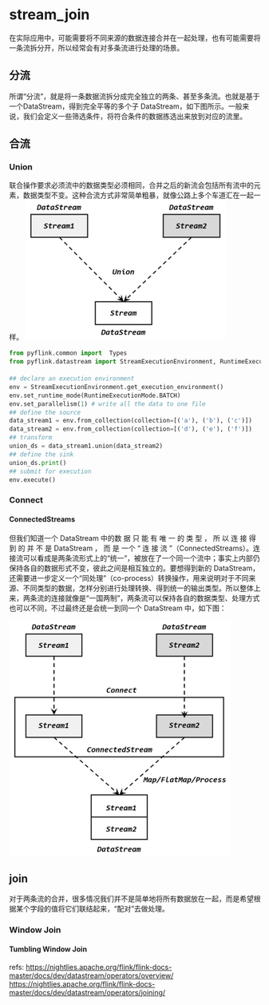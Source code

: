 # stream_join


在实际应用中，可能需要将不同来源的数据连接合并在一起处理，也有可能需要将一条流拆分开，所以经常会有对多条流进行处理的场景。


## 分流
所谓“分流”，就是将一条数据流拆分成完全独立的两条、甚至多条流。也就是基于一个DataStream，得到完全平等的多个子 DataStream，如下图所示。一般来说，我们会定义一些筛选条件，将符合条件的数据拣选出来放到对应的流里。 


## 合流

### Union
联合操作要求必须流中的数据类型必须相同，合并之后的新流会包括所有流中的元素，数据类型不变。这种合流方式非常简单粗暴，就像公路上多个车道汇在一起一样。
![](./pyflink_stream_join/2.png)

```python
from pyflink.common import  Types
from pyflink.datastream import StreamExecutionEnvironment, RuntimeExecutionMode

## declare an execution environment
env = StreamExecutionEnvironment.get_execution_environment()
env.set_runtime_mode(RuntimeExecutionMode.BATCH)
env.set_parallelism(1) # write all the data to one file
## define the source
data_stream1 = env.from_collection(collection=[('a'), ('b'), ('c')])
data_stream2 = env.from_collection(collection=[('d'), ('e'), ('f')])
## transform
union_ds = data_stream1.union(data_stream2)
## define the sink
union_ds.print()
## submit for execution
env.execute()
```


### Connect

#### ConnectedStreams
但我们知道一个 DataStream 中的数 据 只 能 有 唯 一 的 类 型 ， 所 以 连 接 得 到 的 并 不 是 DataStream ， 而 是 一个 “ 连 接 流 ”（ConnectedStreams）。连接流可以看成是两条流形式上的“统一”，被放在了一个同一个流中；事实上内部仍保持各自的数据形式不变，彼此之间是相互独立的。要想得到新的 DataStream，还需要进一步定义一个“同处理”（co-process）转换操作，用来说明对于不同来源、不同类型的数据，怎样分别进行处理转换、得到统一的输出类型。所以整体上来，两条流的连接就像是“一国两制”，两条流可以保持各自的数据类型、处理方式也可以不同，不过最终还是会统一到同一个 DataStream 中，如下图：

![](./pyflink_stream_join/3.png)




## join

对于两条流的合并，很多情况我们并不是简单地将所有数据放在一起，而是希望根据某个字段的值将它们联结起来，“配对”去做处理。

### Window Join

#### Tumbling Window Join




refs:
https://nightlies.apache.org/flink/flink-docs-master/docs/dev/datastream/operators/overview/
https://nightlies.apache.org/flink/flink-docs-master/docs/dev/datastream/operators/joining/
